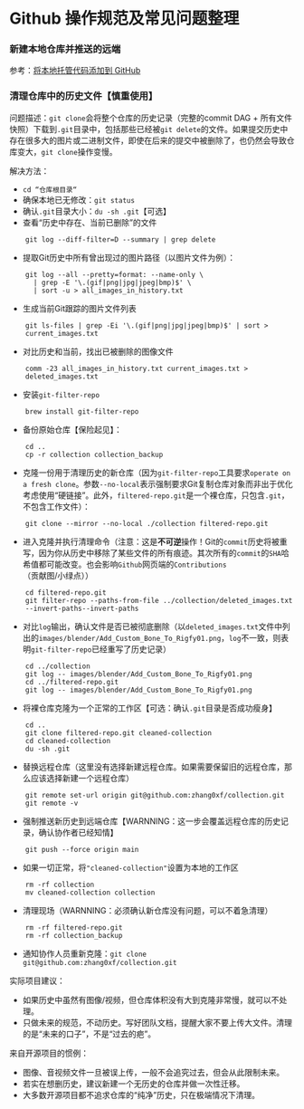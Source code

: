 # Github 操作规范及常见问题整理

### 新建本地仓库并推送的远端
参考：[将本地托管代码添加到 GitHub](https://docs.github.com/zh/migrations/importing-source-code/using-the-command-line-to-import-source-code/adding-locally-hosted-code-to-github)

<!-- ## new branch to develop
* `git branch -a` : 查看所有的分支
* `git branch 'new_branch'` : 创建新分支
* `git checkout main` : 基于main分支创建新分支
* `git checkout 'new_branch'` : 切换到新分支
* `git add . && git commit -m "commit message"` : 完成工作

## local branch merge
* `git checkout main` : 切换到main分支
* `git merge 'new_branch'` : 将new_branch分支合并到main分支

## push branch to origin
* `git push -u origin 'new_branch'` : 推送本地分支到远端仓库

## remote branch merge
* 在github页面发起pullrequest请求

## 移除远端分支的目录/文件
* `git rm [-r] --cached 'dir/files'`
* `git commit -m "commit message"`
* `git push origin 'remote branch'` -->

### 清理仓库中的历史文件【慎重使用】
问题描述：`git clone`会将整个仓库的历史记录（完整的commit DAG + 所有文件快照）下载到`.git`目录中，包括那些已经被`git delete`的文件。如果提交历史中存在很多大的图片或二进制文件，即使在后来的提交中被删除了，也仍然会导致仓库变大，`git clone`操作变慢。

解决方法：
* `cd “仓库根目录“`
* 确保本地已无修改：`git status`
* 确认`.git`目录大小：`du -sh .git`【可选】
* 查看“历史中存在、当前已删除”的文件
<div style="margin-left: 2em"> <!--代码块的缩进-->

```shell
git log --diff-filter=D --summary | grep delete
```
</div>

* 提取Git历史中所有曾出现过的图片路径（以图片文件为例）：
<div style="margin-left: 2em">

```shell
git log --all --pretty=format: --name-only \
  | grep -E '\.(gif|png|jpg|jpeg|bmp)$' \
  | sort -u > all_images_in_history.txt
```
</div>

* 生成当前Git跟踪的图片文件列表
<div style="margin-left: 2em"> 

```shell
git ls-files | grep -Ei '\.(gif|png|jpg|jpeg|bmp)$' | sort > current_images.txt
```
</div>

* 对比历史和当前，找出已被删除的图像文件
<div style="margin-left: 2em"> 

```shell
comm -23 all_images_in_history.txt current_images.txt > deleted_images.txt
```
</div>

* 安装`git-filter-repo`
<div style="margin-left: 2em"> 

```shell
brew install git-filter-repo
```
</div>

* 备份原始仓库【保险起见】：
<div style="margin-left: 2em"> 

```shell
cd ..
cp -r collection collection_backup
```
</div>

* 克隆一份用于清理历史的新仓库（因为`git-filter-repo`工具要求`operate on a fresh clone`。参数`--no-local`表示强制要求Git复制仓库对象而非出于优化考虑使用“硬链接”。此外，`filtered-repo.git`是一个裸仓库，只包含`.git`，不包含工作文件）：
<div style="margin-left: 2em"> 

```shell
git clone --mirror --no-local ./collection filtered-repo.git
```
</div>

* 进入克隆并执行清理命令（注意：这是**不可逆**操作！Git的`commit`历史将被重写，因为你从历史中移除了某些文件的所有痕迹。其次所有的`commit`的`SHA`哈希值都可能改变。也会影响`Github`网页端的`Contributions`（贡献图/小绿点））
<div style="margin-left: 2em"> 

```shell
cd filtered-repo.git
git filter-repo --paths-from-file ../collection/deleted_images.txt --invert-paths--invert-paths
```
</div>

* 对比`log`输出，确认文件是否已被彻底删除（以`deleted_images.txt`文件中列出的`images/blender/Add_Custom_Bone_To_Rigfy01.png`，`log`不一致，则表明`git-filter-repo`已经重写了历史记录）
<div style="margin-left: 2em"> 

```shell
cd ../collection
git log -- images/blender/Add_Custom_Bone_To_Rigfy01.png
cd ../filtered-repo.git
git log -- images/blender/Add_Custom_Bone_To_Rigfy01.png
```
</div>

* 将裸仓库克隆为一个正常的工作区【可选：确认`.git`目录是否成功瘦身】
<div style="margin-left: 2em"> 

```shell
cd ..
git clone filtered-repo.git cleaned-collection
cd cleaned-collection
du -sh .git
```
</div>

* 替换远程仓库（这里没有选择新建远程仓库。如果需要保留旧的远程仓库，那么应该选择新建一个远程仓库）
<div style="margin-left: 2em"> 

```shell
git remote set-url origin git@github.com:zhang0xf/collection.git
git remote -v
```
</div>

* 强制推送新历史到远端仓库【WARNNING：这一步会覆盖远程仓库的历史记录，确认协作者已经知情】
<div style="margin-left: 2em"> 

```shell
git push --force origin main
```
</div>

* 如果一切正常，将`"cleaned-collection"`设置为本地的工作区
<div style="margin-left: 2em"> 

```shell
rm -rf collection
mv cleaned-collection collection
```
</div>

* 清理现场（WARNNING：必须确认新仓库没有问题，可以不着急清理）
<div style="margin-left: 2em"> 

```shell
rm -rf filtered-repo.git
rm -rf collection_backup
```
</div>

* 通知协作人员重新克隆：`git clone git@github.com:zhang0xf/collection.git`

实际项目建议：
* 如果历史中虽然有图像/视频，但仓库体积没有大到克隆非常慢，就可以不处理。
* 只做未来的规范，不动历史。写好团队文档，提醒大家不要上传大文件。清理的是“未来的口子”，不是“过去的疤”。

来自开源项目的惯例：
* 图像、音视频文件一旦被误上传，一般不会追究过去，但会从此限制未来。
* 若实在想删历史，建议新建一个无历史的仓库并做一次性迁移。
* 大多数开源项目都不追求仓库的“纯净”历史，只在极端情况下清理。